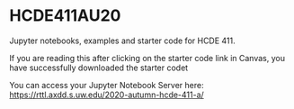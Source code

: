 # HCDE411AU20
Jupyter notebooks, examples and starter code for HCDE 411.

If you are reading this after clicking on the starter code link in Canvas, you have successfully downloaded the starter codet

You can access your Jupyter Notebook Server here: https://rttl.axdd.s.uw.edu/2020-autumn-hcde-411-a/
